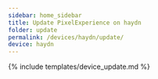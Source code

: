 ```yaml
---
sidebar: home_sidebar
title: Update PixelExperience on haydn
folder: update
permalink: /devices/haydn/update/
device: haydn
---
```

{% include templates/device_update.md %}
